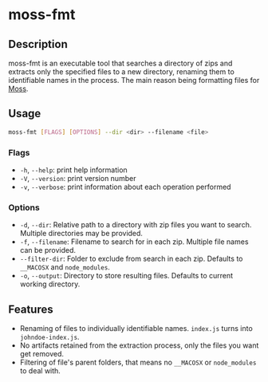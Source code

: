 # moss-fmt

## Description

moss-fmt is an executable tool that searches a directory of zips and extracts
only the specified files to a new directory, renaming them to identifiable names
in the process. The main reason being formatting files for
[Moss](https://theory.stanford.edu/~aiken/moss/).

## Usage

``` sh
moss-fmt [FLAGS] [OPTIONS] --dir <dir> --filename <file>
```

### Flags

- `-h`, `--help`: print help information
- `-V`, `--version`: print version number
- `-v`, `--verbose`: print information about each operation performed

### Options

- `-d`, `--dir`: Relative path to a directory with zip files you want to search.
  Multiple directories may be provided.
- `-f`, `--filename`: Filename to search for in each zip. Multiple file names
  can be provided.
- `--filter-dir`: Folder to exclude from search in each zip. Defaults to
  `__MACOSX` and `node_modules`.
- `-o`, `--output`: Directory to store resulting files. Defaults to current
  working directory.


## Features

- Renaming of files to individually identifiable names. `index.js` turns into
  `johndoe-index.js`.
- No artifacts retained from the extraction process, only the files you want get
  removed.
- Filtering of file's parent folders, that means no `__MACOSX` or `node_modules`
  to deal with.
